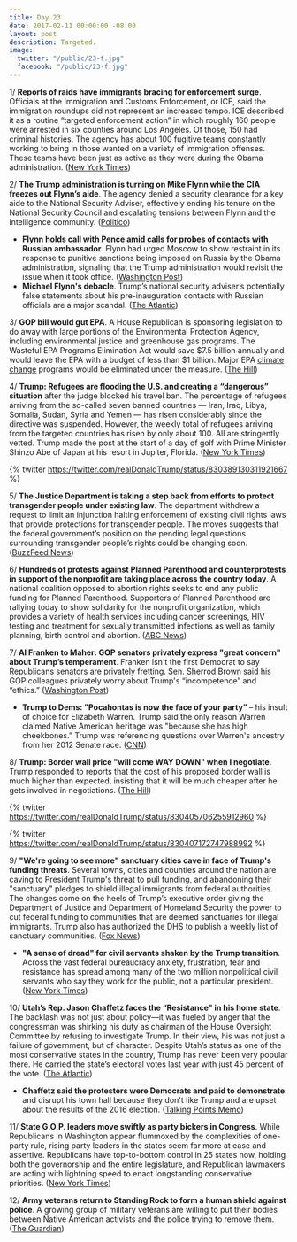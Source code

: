 ```yaml
---
title: Day 23
date: 2017-02-11 00:00:00 -08:00
layout: post
description: Targeted.
image:
  twitter: "/public/23-t.jpg"
  facebook: "/public/23-f.jpg"
---
```


1/ **Reports of raids have immigrants bracing for enforcement surge**. Officials at the Immigration and Customs Enforcement, or ICE, said the immigration roundups did not represent an increased tempo. ICE described it as a routine “targeted enforcement action” in which roughly 160 people were arrested in six counties around Los Angeles. Of those, 150 had criminal histories. The agency has about 100 fugitive teams constantly working to bring in those wanted on a variety of immigration offenses. These teams have been just as active as they were during the Obama administration. ([New York Times](https://www.nytimes.com/2017/02/10/us/immigration-raids-enforcement.html))

2/ **The Trump administration is turning on Mike Flynn while the CIA freezes out Flynn’s aide**. The agency denied a security clearance for a key aide to the National Security Adviser, effectively ending his tenure on the National Security Council and escalating tensions between Flynn and the intelligence community. ([Politico](http://www.politico.com/story/2017/02/mike-flynn-nsa-aide-trump-234923))

* **Flynn holds call with Pence amid calls for probes of contacts with Russian ambassador**. Flynn had urged Moscow to show restraint in its response to punitive sanctions being imposed on Russia by the Obama administration, signaling that the Trump administration would revisit the issue when it took office. ([Washington Post](https://www.washingtonpost.com/world/national-security/flynn-holds-call-with-pence-amid-calls-for-probes-of-contacts-with-russian-ambassador/2017/02/10/f8fb83a0-efe1-11e6-9973-c5efb7ccfb0d_story.html))
* **Michael Flynn's debacle**. Trump’s national security adviser’s potentially false statements about his pre-inauguration contacts with Russian officials are a major scandal. ([The Atlantic](https://www.theatlantic.com/politics/archive/2017/02/michael-flynns-disaster/516285/))

3/ **GOP bill would gut EPA**. A House Republican is sponsoring legislation to do away with large portions of the Environmental Protection Agency, including environmental justice and greenhouse gas programs. The Wasteful EPA Programs Elimination Act would save $7.5 billion annually and would leave the EPA with a budget of less than $1 billion. Major EPA <a href="{{ site.baseurl }}/trump-epa/">climate change</a> programs would be eliminated under the measure. ([The Hill](http://thehill.com/policy/energy-environment/318931-gop-bill-would-gut-epa))

4/ **Trump: Refugees are flooding the U.S. and creating a “dangerous” situation** after the judge blocked his travel ban. The percentage of refugees arriving from the so-called seven banned countries — Iran, Iraq, Libya, Somalia, Sudan, Syria and Yemen — has risen considerably since the directive was suspended. However, the weekly total of refugees arriving from the targeted countries has risen by only about 100. All are stringently vetted. Trump made the post at the start of a day of golf with Prime Minister Shinzo Abe of Japan at his resort in Jupiter, Florida. ([New York Times](https://www.nytimes.com/2017/02/11/us/politics/refugees-donald-trump-syria.html))

{% twitter https://twitter.com/realDonaldTrump/status/830389130311921667 %}

5/ **The Justice Department is taking a step back from efforts to protect transgender people under existing law**. The department withdrew a request to limit an injunction halting enforcement of existing civil rights laws that provide protections for transgender people. The moves suggests that the federal government’s position on the pending legal questions surrounding transgender people’s rights could be changing soon. ([BuzzFeed News](https://www.buzzfeed.com/chrisgeidner/justice-department-takes-a-step-back-from-effort-to-protect))

6/ **Hundreds of protests against Planned Parenthood and counterprotests in support of the nonprofit are taking place across the country today**. A national coalition opposed to abortion rights seeks to end any public funding for Planned Parenthood. Supporters of Planned Parenthood are rallying today to show solidarity for the nonprofit organization, which provides a variety of health services including cancer screenings, HIV testing and treatment for sexually transmitted infections as well as family planning, birth control and abortion. ([ABC News](http://abcnews.go.com/Politics/hundreds-protests-planned-parenthood-set-today/story?id=45424516))

7/ **Al Franken to Maher: GOP senators privately express "great concern" about Trump’s temperament**. Franken isn't the first Democrat to say Republicans senators are privately fretting. Sen. Sherrod Brown said his GOP colleagues privately worry about Trump's “incompetence” and “ethics.” ([Washington Post](https://www.washingtonpost.com/news/the-fix/wp/2017/02/11/al-franken-tells-maher-gop-senators-privately-express-great-concern-about-trumps-temperament/))

* **Trump to Dems: "Pocahontas is now the face of your party”** – his insult of choice for Elizabeth Warren. Trump said the only reason Warren claimed Native American heritage was "because she has high cheekbones.” Trump was referencing questions over Warren's ancestry from her 2012 Senate race. ([CNN](http://www.cnn.com/2017/02/10/politics/donald-trump-elizabeth-warren-voter-fraud/))

8/ **Trump: Border wall price "will come WAY DOWN" when I negotiate**. Trump responded to reports that the cost of his proposed border wall is much higher than expected, insisting that it will be much cheaper after he gets involved in negotiations. ([The Hill](http://thehill.com/homenews/administration/319070-trump-border-wall-price-will-come-way-down-when-i-negotiate))

{% twitter https://twitter.com/realDonaldTrump/status/830405706255912960 %}

{% twitter https://twitter.com/realDonaldTrump/status/830407172747988992 %}

9/ **"We're going to see more" sanctuary cities cave in face of Trump's funding threats**. Several towns, cities and counties around the nation are caving to President Trump's threat to pull funding, and abandoning their "sanctuary" pledges to shield illegal immigrants from federal authorities. The changes come on the heels of Trump’s executive order giving the Department of Justice and Department of Homeland Security the power to cut federal funding to communities that are deemed sanctuaries for illegal immigrants. Trump also has authorized the DHS to publish a weekly list of sanctuary communities. ([Fox News](http://www.foxnews.com/politics/2017/02/10/were-going-to-see-more-sanctuary-cities-cave-in-face-trumps-funding-threats.html))

*  **"A sense of dread" for civil servants shaken by the Trump transition**. Across the vast federal bureaucracy anxiety, frustration, fear and resistance has spread among many of the two million nonpolitical civil servants who say they work for the public, not a particular president. ([New York Times](https://www.nytimes.com/2017/02/11/us/politics/a-sense-of-dread-for-civil-servants-shaken-by-trump-transition.html))

10/ **Utah’s Rep. Jason Chaffetz faces the “Resistance" in his home state**. The backlash was not just about policy—it was fueled by anger that the congressman was shirking his duty as chairman of the House Oversight Committee by refusing to investigate Trump. In their view, his was not just a failure of government, but of character. Despite Utah’s status as one of the most conservative states in the country, Trump has never been very popular there. He carried the state’s electoral votes last year with just 45 percent of the vote. ([The Atlantic](https://www.theatlantic.com/politics/archive/2017/02/inside-the-utah-resistance/516303/))

* **Chaffetz said the protesters were Democrats and paid to demonstrate** and disrupt his town hall because they don't like Trump and are upset about the results of the 2016 election. ([Talking Points Memo](http://talkingpointsmemo.com/livewire/chaffetz-town-hall-believes-paid-protestos))

11/ **State G.O.P. leaders move swiftly as party bickers in Congress**. While Republicans in Washington appear flummoxed by the complexities of one-party rule, rising party leaders in the states seem far more at ease and assertive. Republicans have top-to-bottom control in 25 states now, holding both the governorship and the entire legislature, and Republican lawmakers are acting with lightning speed to enact longstanding conservative priorities. ([New York Times](https://www.nytimes.com/2017/02/11/us/state-republican-leaders-move-swiftly.html))

12/ **Army veterans return to Standing Rock to form a human shield against police**. A growing group of military veterans are willing to put their bodies between Native American activists and the police trying to remove them. ([The Guardian](https://www.theguardian.com/us-news/2017/feb/11/standing-rock-army-veterans-camp))
